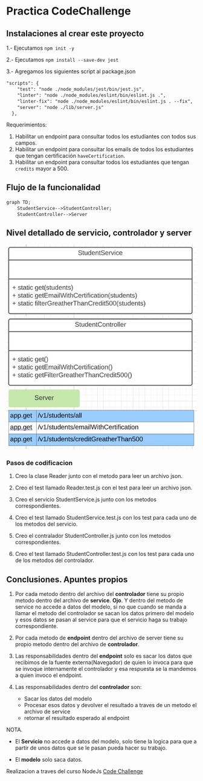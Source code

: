 # Practica CodeChallenge 

## Instalaciones al crear este proyecto
1.- Ejecutamos `npm init -y`

2.- Ejecutamos `npm install --save-dev jest`

3.- Agregamos los siguientes script al package.json
```
"scripts": {
    "test": "node ./node_modules/jest/bin/jest.js",
    "linter": "node ./node_modules/eslint/bin/eslint.js .",
    "linter-fix": "node ./node_modules/eslint/bin/eslint.js . --fix",
    "server": "node ./lib/server.js"
  },
```
Requerimientos:
1. Habilitar un endpoint para consultar todos los estudiantes con todos sus campos.
2. Habilitar un endpoint para consultar los emails de todos los estudiantes que tengan certificación `haveCertification`.
3. Habilitar un endpoint para consultar todos los estudiantes que tengan `credits` mayor a 500.

## Flujo de la funcionalidad

```mermaid
graph TD;
    StudentService-->StudentController;
    StudentController-->Server
```
## Nivel detallado de servicio, controlador y server

![Nivel detallado de clases](./imgMd/fileDetallado.jpg)

### Pasos de codificacion
1. Creo la clase Reader junto con el metodo para leer un archivo json.

2. Creo el test llamado Reader.test.js con el test para leer un archivo json.

1. Creo el servicio StudentService.js junto con los metodos correspondientes.

2. Creo el test llamado StudentService.test.js con los test para cada uno de los metodos del servicio.

1. Creo el contralador StudentController.js junto con los metodos correspondientes.

2. Creo el test llamado StudentController.test.js con los test para cada uno de los metodos del controlador.






## **Conclusiones. Apuntes propios**

1. Por cada metodo dentro del archivo del **controlador** tiene su propio metodo dentro del archivo de **service**.
**Ojo**. Y dentro del metodo de service no accede a datos del modelo, si no que cuando se manda a llamar el metodo del controlador se sacan los datos primero del modelo y esos datos se pasan al service para que el servicio haga su trabajo correspondiente.

1. Por cada metodo de **endpoint** dentro del archivo de server tiene su propio metodo dentro del archivo de **controlador**.

1. Las responsabilidades dentro del **endpoint** solo es sacar los datos que recibimos de la fuente externa(Navegador) de quien lo invoca para que se invoque internamente el controlador y esa respuesta se la mandemos a quien invoco el endpoint.

1. Las responsabilidades dentro del **controlador** son:
    - Sacar los datos del modelo
    - Procesar esos datos y devolver el resultado a traves de un metodo el archivo de service
    - retornar el resultado esperado al endpoint

NOTA. 
- El **Servicio** no accede a datos del modelo, solo tiene la logica para que a partir de unos datos que se le pasan pueda hacer su trabajo.

- El **modelo** solo saca datos.

Realizacion a traves del curso NodeJs
[Code Challenge](https://github.com/LaunchX-InnovaccionVirtual/MissionNodeJS/blob/main/semanas/semana_4/5_code_challenge.md)